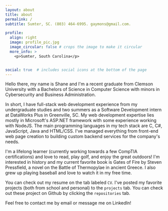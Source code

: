 ```yaml
---
layout: about
title: about
permalink: /
subtitle: Sumter, SC. (803) 464-6995. gaymons@gmail.com.

profile:
  align: right
  image: profile_pic.jpg
  image_circular: false # crops the image to make it circular
  more_info: >
    <p>Sumter, South Carolina</p>


social: true  # includes social icons at the bottom of the page
---
```


Hello there, my name is Shane and I'm a recent graduate from Clemson University with a Bachelors of Science in Computer Science with minors in Cybersecurity and Business Administration. 

In short, I have full-stack web development experience from my undergraduate studies and two summers as a Software Development intern at DataWorks Plus in Greenville, SC. My web development expertise lies mostly in Microsoft's ASP.NET framework with some experience working with NodeJS. The main programming languages in my tech stack are C, C#, JavaScript, Java and HTML/CSS. I've managed everything from front-end web page creation to building custom backend services for the company's needs. 

I'm a lifelong learner (currently working towards a few CompTIA certifications) and love to read, play golf, and enjoy the great outdoors! I'm interested in history and my current favorite book is Gates of Fire by Steven Pressfield, a novel on the Battle of Thermopylae in ancient Greece. I also grew up playing baseball and love to watch it in my free time. 

You can check out my resume on the tab labeled `CV`. I've posted my favorite projects (both from school and personal) to the `projects` tab. You can check out these project on Github by clicking the `repositories` tab.


Feel free to contact me by email or message me on LinkedIn!
